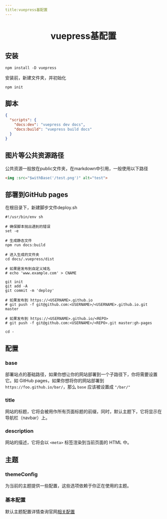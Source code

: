 ```yaml
---
title:vuepress基配置
---
```


# <center>vuepress基配置</center>

## 安装

```shell
npm install -D vuepress
```

安装前，新建文件夹，并初始化

```shell
npm init
```

## 脚本

```json
{
  "scripts": {
    "docs:dev": "vuepress dev docs",
    "docs:build": "vuepress build docs"
  }
}
```

## 图片等公共资源路径

公共资源一般放在public文件夹，在markdown中引用，一般使用以下路径

```html
<img :src="$withBase('/test.png')" alt="test">
```

## 部署到GitHub pages

在根目录下，新建脚步文件deploy.sh

```shell
#!/usr/bin/env sh

# 确保脚本抛出遇到的错误
set -e

# 生成静态文件
npm run docs:build

# 进入生成的文件夹
cd docs/.vuepress/dist

# 如果是发布到自定义域名
# echo 'www.example.com' > CNAME

git init
git add -A
git commit -m 'deploy'

# 如果发布到 https://<USERNAME>.github.io
# git push -f git@github.com:<USERNAME>/<USERNAME>.github.io.git master

# 如果发布到 https://<USERNAME>.github.io/<REPO>
# git push -f git@github.com:<USERNAME>/<REPO>.git master:gh-pages

cd -
```

## 配置

### base

部署站点的基础路径，如果你想让你的网站部署到一个子路径下，你将需要设置它。如 GitHub pages，如果你想将你的网站部署到 `https://foo.github.io/bar/`，那么 `base` 应该被设置成 `"/bar/"`

###  title

网站的标题，它将会被用作所有页面标题的前缀，同时，默认主题下，它将显示在导航栏（navbar）上。

###  description

网站的描述，它将会以 `<meta>` 标签渲染到当前页面的 HTML 中。

## 主题

### themeConfig

为当前的主题提供一些配置，这些选项依赖于你正在使用的主题。

### 基本配置

默认主题配置详情查询官网[相关配置](https://vuepress.vuejs.org/zh/theme/default-theme-config.html)

